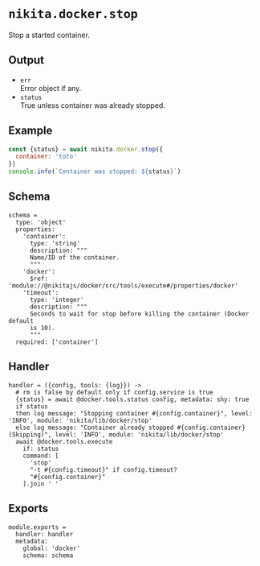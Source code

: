 
# `nikita.docker.stop`

Stop a started container.

## Output

* `err`   
  Error object if any.
* `status`   
  True unless container was already stopped.

## Example

```js
const {status} = await nikita.docker.stop({
  container: 'toto'
})
console.info(`Container was stopped: ${status}`)
```

## Schema

    schema =
      type: 'object'
      properties:
        'container':
          type: 'string'
          description: """
          Name/ID of the container.
          """
        'docker':
          $ref: 'module://@nikitajs/docker/src/tools/execute#/properties/docker'
        'timeout':
          type: 'integer'
          description: """
          Seconds to wait for stop before killing the container (Docker default
          is 10).
          """
      required: ['container']

## Handler

    handler = ({config, tools: {log}}) ->
      # rm is false by default only if config.service is true
      {status} = await @docker.tools.status config, metadata: shy: true
      if status
      then log message: "Stopping container #{config.container}", level: 'INFO', module: 'nikita/lib/docker/stop'
      else log message: "Container already stopped #{config.container} (Skipping)", level: 'INFO', module: 'nikita/lib/docker/stop'
      await @docker.tools.execute
        if: status
        command: [
          'stop'
          "-t #{config.timeout}" if config.timeout?
          "#{config.container}"
        ].join ' '

## Exports

    module.exports =
      handler: handler
      metadata:
        global: 'docker'
        schema: schema
